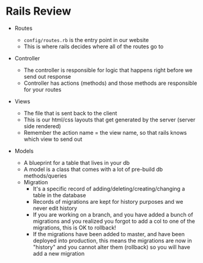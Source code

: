 # Rails Review

- Routes
  - `config/routes.rb` is the entry point in our website
  - This is where rails decides where all of the routes go to

- Controller
  - The controller is responsible for logic that happens right before we send out response
  - Controller has actions (methods) and those methods are responsible for your routes

- Views
  - The file that is sent back to the client
  - This is our html/css layouts that get generated by the server (server side rendered)
  - Remember the action name = the view name, so that rails knows which view to send out

- Models
  - A blueprint for a table that lives in your db
  - A model is a class that comes with a lot of pre-build db methods/queries
  - Migration
    - It's a specific record of adding/deleting/creating/changing a table in the database
    - Records of migrations are kept for history purposes and we never edit history
    - If you are working on a branch, and you have added a bunch of migrations and you realized you forgot to add a col to one of the migrations, this is OK to rollback!
    - If the migrations have been added to master, and have been deployed into production, this means the migrations are now in "history" and you cannot alter them (rollback) so you will have add a new migration